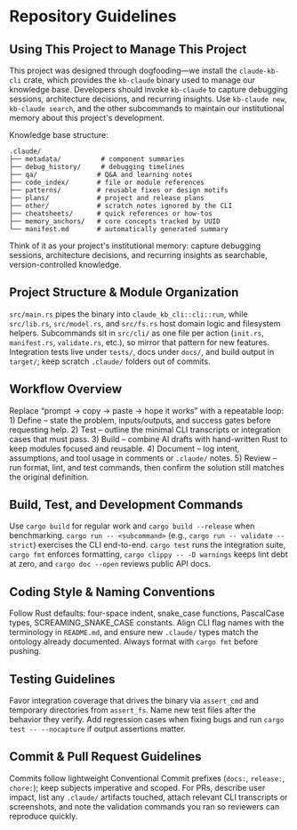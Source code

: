 # Repository Guidelines

## Using This Project to Manage This Project
This project was designed through dogfooding—we install the `claude-kb-cli` crate, which provides the `kb-claude` binary used to manage our knowledge base. Developers should invoke `kb-claude` to capture debugging sessions, architecture decisions, and recurring insights. Use `kb-claude new`, `kb-claude search`, and the other subcommands to maintain our institutional memory about this project's development.

Knowledge base structure:
```
.claude/
├── metadata/          # component summaries
├── debug_history/     # debugging timelines
├── qa/               # Q&A and learning notes
├── code_index/       # file or module references
├── patterns/         # reusable fixes or design motifs
├── plans/            # project and release plans
├── other/            # scratch notes ignored by the CLI
├── cheatsheets/      # quick references or how-tos
├── memory_anchors/   # core concepts tracked by UUID
└── manifest.md       # automatically generated summary
```

Think of it as your project's institutional memory: capture debugging sessions, architecture decisions, and recurring insights as searchable, version-controlled knowledge.

## Project Structure & Module Organization
`src/main.rs` pipes the binary into `claude_kb_cli::cli::run`, while `src/lib.rs`, `src/model.rs`, and `src/fs.rs` host domain logic and filesystem helpers. Subcommands sit in `src/cli/` as one file per action (`init.rs`, `manifest.rs`, `validate.rs`, etc.), so mirror that pattern for new features. Integration tests live under `tests/`, docs under `docs/`, and build output in `target/`; keep scratch `.claude/` folders out of commits.

## Workflow Overview
Replace “prompt → copy → paste → hope it works” with a repeatable loop: 1) Define – state the problem, inputs/outputs, and success gates before requesting help. 2) Test – outline the minimal CLI transcripts or integration cases that must pass. 3) Build – combine AI drafts with hand-written Rust to keep modules focused and reusable. 4) Document – log intent, assumptions, and tool usage in comments or `.claude/` notes. 5) Review – run format, lint, and test commands, then confirm the solution still matches the original definition.

## Build, Test, and Development Commands
Use `cargo build` for regular work and `cargo build --release` when benchmarking. `cargo run -- <subcommand>` (e.g., `cargo run -- validate --strict`) exercises the CLI end-to-end. `cargo test` runs the integration suite, `cargo fmt` enforces formatting, `cargo clippy -- -D warnings` keeps lint debt at zero, and `cargo doc --open` reviews public API docs.

## Coding Style & Naming Conventions
Follow Rust defaults: four-space indent, snake_case functions, PascalCase types, SCREAMING_SNAKE_CASE constants. Align CLI flag names with the terminology in `README.md`, and ensure new `.claude/` types match the ontology already documented. Always format with `cargo fmt` before pushing.

## Testing Guidelines
Favor integration coverage that drives the binary via `assert_cmd` and temporary directories from `assert_fs`. Name new test files after the behavior they verify. Add regression cases when fixing bugs and run `cargo test -- --nocapture` if output assertions matter.

## Commit & Pull Request Guidelines
Commits follow lightweight Conventional Commit prefixes (`docs:`, `release:`, `chore:`); keep subjects imperative and scoped. For PRs, describe user impact, list any `.claude/` artifacts touched, attach relevant CLI transcripts or screenshots, and note the validation commands you ran so reviewers can reproduce quickly.
